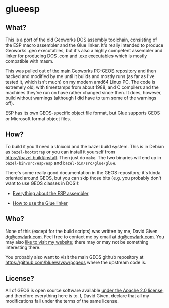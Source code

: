 glueesp
=======


What?
-----

This is a port of the old Geoworks DOS assembly toolchain, consisting of the
ESP macro assembler and the Glue linker. It's really intended to produce
Geoworks .geo executables, but it's also a highly competent assembler and
linker for producing DOS .com and .exe executables which is mostly compatible with masm.

This was pulled out of [the main Geoworks PC-GEOS
repository](https://github.com/bluewaysw/pcgeos) and then hacked and modified
by me until it builds and mostly runs (as far as I've tested it, which isn't
much) on my modern amd64 Linux PC. The code is extremely old, with timestamps
from about 1988, and C compilers and the machines they've run on have rather
changed since then. It does, however, build without warnings (although I did
have to turn some of the warnings off).

ESP has its own GEOS-specific object file format, but Glue supports GEOS or
Microsoft format object files.


How?
----

To build it you'll need a Unixoid and the bazel build system. This is in Debian
as `bazel-bootstrap` or you can install it yourself from
https://bazel.build/install. Then just do `make`. The two binaries will end up
in `bazel-bin/src/esp/esp` and `bazel-bin/src/glue/glue`.

There's some really good documentation in the GEOS repository; it's kinda
oriented around GEOS, but you can skip those bits (e.g. you probably don't want
to use GEOS classes in DOS!):

  - [Everything about the ESP
	assembler](https://github.com/bluewaysw/pcgeos/blob/master/TechDocs/Markdown/esp.md)

  - [How to use the Glue
	linker](https://github.com/bluewaysw/pcgeos/blob/master/TechDocs/Markdown/Tools/ttools.md#105-glue)


Who?
----

None of this (except for the build scripts) was written by me, David Given
<dg@cowlark.com>.  Feel free to contact me by email at
[dg@cowlark.com](mailto:dg@cowlark.com). You may also [like to visit my
website](http://cowlark.com); there may or may not be something interesting
there.

You probably also want to visit the main GEOS github repository at
https://github.com/bluewaysw/pcgeos where the upstream code is.


License?
--------

All of GEOS is open source software available [under the Apache 2.0
license](https://github.com/davidgiven/glueesp/blob/master/LICENSE), and
therefore everything here is to. I, David Given, declare that all my
modifications fall under the terms of the same license.

